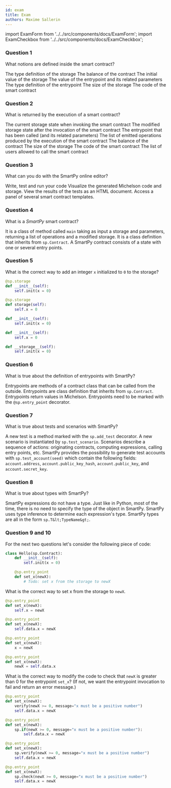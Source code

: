 ```yaml
---
id: exam
title: Exam
authors: Maxime Sallerin
---
```


import ExamForm from '../../src/components/docs/ExamForm';
import ExamCheckbox from '../../src/components/docs/ExamCheckbox';

<ExamForm moduleName="DeFi">

### Question 1

What notions are defined inside the smart contract?

<ExamCheckbox name="00" isCorrect="true">The type definition of the storage</ExamCheckbox>
<ExamCheckbox name="01" isCorrect="false">The balance of the contract</ExamCheckbox>
<ExamCheckbox name="02" isCorrect="false">The initial value of the storage</ExamCheckbox>
<ExamCheckbox name="03" isCorrect="false">The value of the entrypoint and its related parameters</ExamCheckbox>
<ExamCheckbox name="04" isCorrect="true">The type definition of the entrypoint</ExamCheckbox>
<ExamCheckbox name="05" isCorrect="false">The size of the storage</ExamCheckbox>
<ExamCheckbox name="06" isCorrect="true">The code of the smart contract</ExamCheckbox>

### Question 2

What is returned by the execution of a smart contract?

<ExamCheckbox name="10" isCorrect="false">The current storage state when invoking the smart contract</ExamCheckbox>
<ExamCheckbox name="11" isCorrect="true">The modified storage state after the invocation of the smart contract</ExamCheckbox>
<ExamCheckbox name="12" isCorrect="false">The entrypoint that has been called (and its related parameters)</ExamCheckbox>
<ExamCheckbox name="13" isCorrect="true">The list of emitted operations produced by the execution of the smart contract</ExamCheckbox>
<ExamCheckbox name="14" isCorrect="false">The balance of the contract</ExamCheckbox>
<ExamCheckbox name="15" isCorrect="false">The size of the storage</ExamCheckbox>
<ExamCheckbox name="16" isCorrect="false">The code of the smart contract</ExamCheckbox>
<ExamCheckbox name="17" isCorrect="false">The list of users allowed to call the smart contract</ExamCheckbox>

### Question 3

What can you do with the SmartPy online editor?

<ExamCheckbox name="20" isCorrect="true">Write, test and run your code</ExamCheckbox>
<ExamCheckbox name="21" isCorrect="true">Visualize the generated Michelson code and storage. </ExamCheckbox>
<ExamCheckbox name="22" isCorrect="true">View the results of the tests as an HTML document. </ExamCheckbox>
<ExamCheckbox name="23" isCorrect="true">Access a panel of several smart contract templates.</ExamCheckbox>

### Question 4

What is a _SmartPy_ smart contract?

<ExamCheckbox name="30" isCorrect="false">It is a class of method called `main` taking as input a storage and parameters, returning a list of operations and a modified storage.</ExamCheckbox>
<ExamCheckbox name="31" isCorrect="true">It is a class definition that inherits from `sp.Contract`. A SmartPy contract consists of a state with one or several entry points.</ExamCheckbox>

### Question 5

What is the correct way to add an integer `x` initialized to `0` to the storage?

<ExamCheckbox name="40" isCorrect="false">

```python
@sp.storage
def __init__(self):
    self.init(x = 0)
```
</ExamCheckbox>

<ExamCheckbox name="41" isCorrect="false">

```python
@sp.storage
def storage(self):
    self.x = 0
```
</ExamCheckbox>

<ExamCheckbox name="42" isCorrect="true">

```python
def __init__(self):
    self.init(x = 0)
```
</ExamCheckbox>

<ExamCheckbox name="43" isCorrect="false">

```python
def __init__(self):
    self.x = 0
```
</ExamCheckbox>

<ExamCheckbox name="44" isCorrect="false">

```python
def __storage__(self):
    self.init(x = 0)
```
</ExamCheckbox>

### Question 6

What is true about the definition of entrypoints with SmartPy?

<ExamCheckbox name="50" isCorrect="true">Entrypoints are methods of a contract class that can be called from the outside.</ExamCheckbox>
<ExamCheckbox name="51" isCorrect="false">Entrypoints are class definition that inherits from `sp.Contract`.</ExamCheckbox>
<ExamCheckbox name="52" isCorrect="false">Entrypoints return values in Michelson.</ExamCheckbox>
<ExamCheckbox name="53" isCorrect="true">Entrypoints need to be marked with the `@sp.entry_point` decorator.</ExamCheckbox>

### Question 7

What is true about tests and scenarios with SmartPy?

<ExamCheckbox name="60" isCorrect="true">A new test is a method marked with the `sp.add_test` decorator.</ExamCheckbox>
<ExamCheckbox name="61" isCorrect="true">A new scenario is instantiated by `sp.test_scenario`.</ExamCheckbox>
<ExamCheckbox name="62" isCorrect="true">Scenarios describe a sequence of actions: originating contracts, computing expressions, calling entry points, etc.</ExamCheckbox>
<ExamCheckbox name="63" isCorrect="true">SmartPy provides the possibility to generate test accounts with `sp.test_account(seed)` which contain the following fields: `account.address`, `account.public_key_hash`, `account.public_key`, and `account.secret_key`.</ExamCheckbox>

### Question 8

What is true about types with SmartPy?

<ExamCheckbox name="70" isCorrect="false">SmartPy expressions do not have a type.</ExamCheckbox>
<ExamCheckbox name="71" isCorrect="true">Just like in Python, most of the time, there is no need to specify the type of the object in SmartPy.</ExamCheckbox>
<ExamCheckbox name="72" isCorrect="true">SmartPy uses type inference to determine each expression's type.</ExamCheckbox>
<ExamCheckbox name="73" isCorrect="true">SmartPy types are all in the form `sp.T&lt;TypeName&gt;`.</ExamCheckbox>

### Question 9 and 10

For the next two questions let's consider the following piece of code:

```python
class Hello(sp.Contract):
    def __init__(self):
        self.init(x = 0)

    @sp.entry_point
    def set_x(newX):
        # Todo: set x from the storage to newX
```

What is the correct way to set x from the storage to `newX`.

<ExamCheckbox name="80" isCorrect="false">

```python
@sp.entry_point
def set_x(newX):
    self.x = newX
```
</ExamCheckbox>

<ExamCheckbox name="81" isCorrect="true">

```python
@sp.entry_point
def set_x(newX):
    self.data.x = newX
```
</ExamCheckbox>

<ExamCheckbox name="82" isCorrect="false">

```python
@sp.entry_point
def set_x(newX):
    x = newX
```
</ExamCheckbox>

<ExamCheckbox name="83" isCorrect="false">

```python
@sp.entry_point
def set_x(newX):
    newX = self.data.x
```
</ExamCheckbox>

What is the correct way to modify the code to check that `newX` is greater than 0 for the entrypoint `set_x`? (If not, we want the entrypoint invocation to fail and return an error message.)

<ExamCheckbox name="84" isCorrect="false">

```python
@sp.entry_point
def set_x(newX):
    verify(newX >= 0, message="x must be a positive number")
    self.data.x = newX
```
</ExamCheckbox>

<ExamCheckbox name="85" isCorrect="false">

```python
@sp.entry_point
def set_x(newX):
    sp.if(newX >= 0, message="x must be a positive number"):
        self.data.x = newX
```
</ExamCheckbox>

<ExamCheckbox name="86" isCorrect="true">

```python
@sp.entry_point
def set_x(newX):
    sp.verify(newX >= 0, message="x must be a positive number")
    self.data.x = newX
```
</ExamCheckbox>

<ExamCheckbox name="87" isCorrect="false">

```python
@sp.entry_point
def set_x(newX):
    sp.check(newX >= 0, message="x must be a positive number")
    self.data.x = newX
```
</ExamCheckbox>

</ExamForm>
